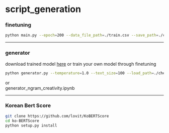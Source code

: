 # script_generation

### finetuning

```sh
python main.py --epoch=200 --data_file_path=./train.csv --save_path=./checkpoint/ --load_path=./checkpoint/KoGPT2_checkpoint_240000.tar --batch_size=1
```
----------
### generator
download trained model [here](https://drive.google.com/file/d/1UHC9fCE8pU15iacOpXkegjg9ONkzURKT/view?usp=sharing) or train your own model through finetuning
```sh
python generator.py --temperature=1.0 --text_size=100 --load_path=./checkpoint/KoGPT2_checkpoint_240000.tar --tmp_sent="우리는 지난"
```
or<br>
generator_ngram_creativity.ipynb

--------

### Korean Bert Score
```sh
git clone https://github.com/lovit/KoBERTScore
cd ko-BERTScore
python setup.py install
```

